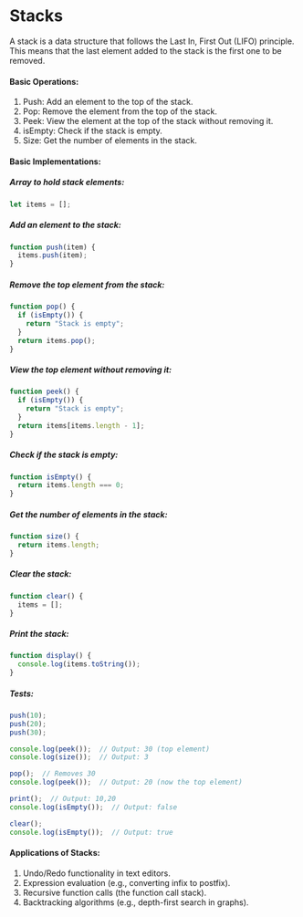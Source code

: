 # Stacks

A stack is a data structure that follows the Last In, First Out (LIFO) principle. This means that the last element added to the stack is the first one to be removed.

#### Basic Operations:

1. Push: Add an element to the top of the stack.
2. Pop: Remove the element from the top of the stack.
3. Peek: View the element at the top of the stack without removing it.
4. isEmpty: Check if the stack is empty.
5. Size: Get the number of elements in the stack.

#### Basic Implementations:

##### Array to hold stack elements:

```javascript
let items = [];
```

##### Add an element to the stack:

```javascript
function push(item) {
  items.push(item);
}
```

##### Remove the top element from the stack:

```javascript
function pop() {
  if (isEmpty()) {
    return "Stack is empty";
  }
  return items.pop();
}
```

##### View the top element without removing it:

```javascript
function peek() {
  if (isEmpty()) {
    return "Stack is empty";
  }
  return items[items.length - 1];
}
```

##### Check if the stack is empty:

```javascript
function isEmpty() {
  return items.length === 0;
}
```

##### Get the number of elements in the stack:

```javascript
function size() {
  return items.length;
}
```

##### Clear the stack:

```javascript
function clear() {
  items = [];
}
```

##### Print the stack:

```javascript
function display() {
  console.log(items.toString());
}
```

##### Tests:
```javascript
push(10);
push(20);
push(30);

console.log(peek());  // Output: 30 (top element)
console.log(size());  // Output: 3

pop();  // Removes 30
console.log(peek());  // Output: 20 (now the top element)

print();  // Output: 10,20
console.log(isEmpty());  // Output: false

clear();
console.log(isEmpty());  // Output: true
```

#### Applications of Stacks:
1. Undo/Redo functionality in text editors.
2. Expression evaluation (e.g., converting infix to postfix).
3. Recursive function calls (the function call stack).
4. Backtracking algorithms (e.g., depth-first search in graphs).
